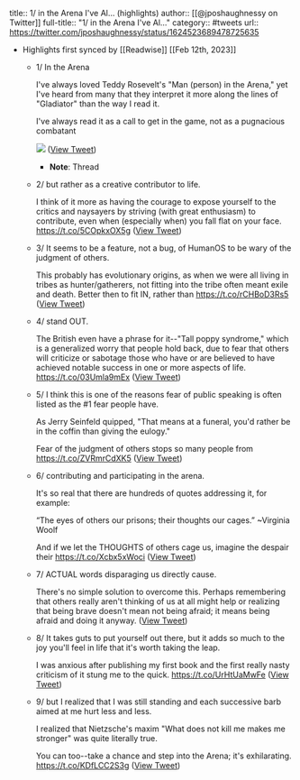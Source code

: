 title:: 1/ in the Arena I've Al... (highlights)
author:: [[@jposhaughnessy on Twitter]]
full-title:: "1/ in the Arena I've Al..."
category:: #tweets
url:: https://twitter.com/jposhaughnessy/status/1624523689478725635

- Highlights first synced by [[Readwise]] [[Feb 12th, 2023]]
	- 1/ In the Arena
	  
	  I've always loved Teddy Rosevelt's "Man (person) in the Arena," yet I've heard from many that they interpret it more along the lines of "Gladiator" than the way I read it. 
	  
	  I've always read it as a call to get in the game, not as a pugnacious combatant 
	  
	  ![](https://pbs.twimg.com/media/FotvS4YXsAMrcln.jpg) ([View Tweet](https://twitter.com/jposhaughnessy/status/1624523689478725635))
		- **Note**: Thread
	- 2/ but rather as a creative contributor to life. 
	  
	  I think of it more as having the courage to expose yourself to the critics and naysayers by striving (with great enthusiasm) to contribute, even when (especially when) you fall flat on your face. https://t.co/5COpkxOX5g ([View Tweet](https://twitter.com/jposhaughnessy/status/1624523691638882305))
	- 3/ It seems to be a feature, not a bug, of HumanOS to be wary of the judgment of others. 
	  
	  This probably has evolutionary origins, as when we were all living in tribes as hunter/gatherers, not fitting into the tribe often meant exile and death. Better then to fit IN, rather than https://t.co/rCHBoD3Rs5 ([View Tweet](https://twitter.com/jposhaughnessy/status/1624523693882847235))
	- 4/ stand OUT.
	  
	  The British even have a phrase for it--"Tall poppy syndrome," which is a generalized worry that people hold back, due to fear that others will criticize or sabotage those who have or are believed to have achieved notable success in one or more aspects of life. https://t.co/03Umla9mEx ([View Tweet](https://twitter.com/jposhaughnessy/status/1624523695380172802))
	- 5/ I think this is one of the reasons fear of public speaking is often listed as the #1 fear people have. 
	  
	  As Jerry Seinfeld quipped, "That means at a funeral, you'd rather be in the coffin than giving the eulogy."
	  
	  Fear of the judgment of others stops so many people from https://t.co/ZVRmrCdXK5 ([View Tweet](https://twitter.com/jposhaughnessy/status/1624523697292820480))
	- 6/ contributing and participating in the arena. 
	  
	  It's so real that there are hundreds of quotes addressing it, for example: 
	  
	  “The eyes of others our prisons; their thoughts our cages.”
	  ~Virginia Woolf 
	  
	  And if we let the THOUGHTS of others cage us, imagine the despair their https://t.co/Xcbx5xWoci ([View Tweet](https://twitter.com/jposhaughnessy/status/1624523699473842176))
	- 7/ ACTUAL words disparaging us directly cause. 
	  
	  There's no simple solution to overcome this. Perhaps remembering that others really aren't thinking of us at all might help or realizing that being brave doesn't mean not being afraid; it means being afraid and doing it anyway. ([View Tweet](https://twitter.com/jposhaughnessy/status/1624523700748918785))
	- 8/ It takes guts to put yourself out there, but it adds so much to the joy you'll feel in life that it's worth taking the leap. 
	  
	  I was anxious after publishing my first book and the first really nasty criticism of it stung me to the quick. https://t.co/UrHtUaMwFe ([View Tweet](https://twitter.com/jposhaughnessy/status/1624523702288220160))
	- 9/ but I realized that I was still standing and each successive barb aimed at me hurt less and less. 
	  
	  I realized that Nietzsche's maxim "What does not kill me makes me stronger" was quite literally true. 
	  
	  You can too--take a chance and step into the Arena; it's exhilarating. https://t.co/KDfLCC2S3g ([View Tweet](https://twitter.com/jposhaughnessy/status/1624523703902998529))